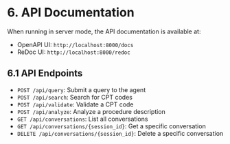 # 6. API Documentation

When running in server mode, the API documentation is available at:

- OpenAPI UI: `http://localhost:8000/docs`
- ReDoc UI: `http://localhost:8000/redoc`

## 6.1 API Endpoints

- `POST /api/query`: Submit a query to the agent
- `POST /api/search`: Search for CPT codes
- `POST /api/validate`: Validate a CPT code
- `POST /api/analyze`: Analyze a procedure description
- `GET /api/conversations`: List all conversations
- `GET /api/conversations/{session_id}`: Get a specific conversation
- `DELETE /api/conversations/{session_id}`: Delete a specific conversation
